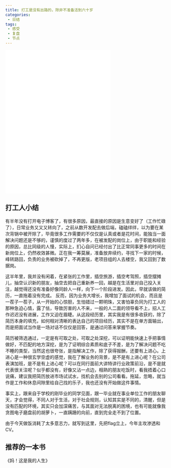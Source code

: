 ```yaml
---
title: 打工是没有出路的，除非不准备活到六十岁
categories:
 - 日结
tags: 
 - 感受
 - 复盘
 - 节点
---
```

 
<iframe frameborder="no" border="0" marginwidth="0" marginheight="0" width=330 height=450 src="//music.163.com/outchain/player?type=0&id=2237551001&auto=1&height=430"></iframe>

## 打工人小结

有半年没有打开电子博客了，有很多原因，最直接的原因是生意变好了（工作忙碌了），日常业务又又又转向了，之前从数开发配去做后端，磕磕绊绊，以为要在某次背锅中被开除了，毕竟很多工作需要的不仅仅是认真或者是花时间，能独当一面解决问题还是不够的，谨慎的度过了两年多，在被发配的岗位上，由于职能和经验的原因，总比同级的人慢，实际上，扪心自问已经付出了比正常同事更多的时间在新岗位上，仍然收效甚微。正在我一筹莫展，准备放弃续约，寻找下一家的时候，峰转路回，负责的业务被砍掉了，不再更版，老项目组的人去楼空，我又回到了数据岗。


这半年里，我并没有闲着，在紧张的工作里，插空旅游，插空考驾照，插空摆摊儿，抽空认识新的朋友，抽空去把自己重新养一回，越是在生活里对自己投入关注，越觉得还没有准备好像同龄人一样，向下一个阶段进发。因此，早就该做的简历，一直拖着没有完成。
反而，因为业务大增长，我增加了面试的机会，而且是一茬子一茬子，从一开始的心惊胆，生怕错过一颗明珠，又害怕辜负同为打工人的那种急迫心情，露了怯，导致厉害的人不来，一般的人二面的领导看不上，招人工作迟迟没有进展，工作又迫在眉睫。从这段经历里，其实我是有很多收获的，除了简历本身的填充，如何相对清晰的表达自己的项目经历，其实不是在单方面输出，而是把面试当作是一场对话不仅仅是回答，是通过问答来掌握节奏。

简历被筛选通过，一定是有可取之处，可取之处深挖，可以证明能快速上手把事情做好，不匹配的地方深挖，是为了证明综合素质和底子不差，是为了解决问题不吃不睡的类型，当然这也很夸张，是指解决工作，除了获得报酬，还要有上进心。上进心是一种很玄学空虚的感觉，我在了解业务的背景，是不是有上进心呢？在公司表演加班，是不是有上进心呢？可以在同行面前大讲特讲行业政策前沿，是不是就代表很关注呢？似乎都没有，好像又沾一点边，相熟的朋友吃饭时，看我捂着心口说痛，建议我把简历放进市场试试水，找机会去别的公司看看。拖延，忽略，就当作是工作和休息间隙里给自己找的乐子，我也还没有开始做这件事情。

事实上，跟来自于学校的刚毕业的同学见面，跟一毕业就在事业单位工作的朋友聊天，才会觉得，不同人对于生活，对于社会规则，认知其实是不同的，清醒，但是没有匹配的环境，其实只会加深痛苦，与其面对无法脱离的困境，也有可能就像我贪图电子磨盘前的胡萝卜，一直蹒跚的向前，直到完全走不到了位置。

由于今天做饭消耗了太多意志力，就写到这里，先把flag立上，今年主攻渗透和CV。

## 推荐的一本书
《妈！这是我的人生》